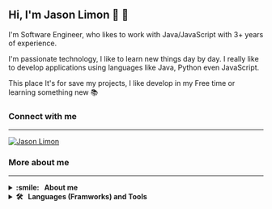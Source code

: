 ## Hi, I'm Jason Limon 👋 :lemon:

I'm  Software Engineer, who likes to work with Java/JavaScript with 3+ years of experience.

I'm passionate technology, I like to learn new things day by day. I really like to develop applications using languages like Java, Python even JavaScript.

This place It's for save my projects, I like develop in my Free time or learning something new :books:

### Connect with me
---
[![Jason Limon](https://img.shields.io/badge/LinkedIn-0077B5?style=for-the-badge&logo=linkedin&logoColor=white)](https://mx.linkedin.com/in/jason-limon-bab886170)


### More about me
---
<details>
  <summary><b> :smile: &nbsp;&nbsp;About&nbsp;me</b></summary>
  <br/>
  <span>
     <li> I like read news about technology :newspaper: </li>
     <li> I would like to open a Youtube channel to share my knowledge :computer: </li>
     <li> I like go to the cinema :movie_camera: </li>
     <li> I play guitar and bass guitar  :guitar: </li>
     <li> I prefer tea :tea: </li>
     <li> Keeping motivation and learning :mortar_board: </li>
   </span>
</details>

<details>
  <summary><b> 🛠️ &nbsp;&nbsp;Languages&nbsp;(Framworks)&nbsp;and&nbsp;Tools</b></summary>
  <br/>
  <p>
    <span> <img src="https://github.com/JasonLimonUS/JasonLimonUS/blob/main/svg/java-svgrepo-com.svg" alt="Java" width="40" height="40"/> </span>
    <span> <img src="https://github.com/JasonLimonUS/JasonLimonUS/blob/main/svg/python-svgrepo-com.svg" alt="Python" width="40" height="40"/> </span>
    <span> <img src="https://github.com/JasonLimonUS/JasonLimonUS/blob/main/svg/js-svgrepo-com.svg" alt="JavaScript" width="40" height="40"/> </span>
    <span> <img src="https://github.com/JasonLimonUS/JasonLimonUS/blob/main/svg/spring-svgrepo-com.svg" alt="Spring" width="40" height="40"/> </span>
    <span> <img src="https://github.com/JasonLimonUS/JasonLimonUS/blob/main/svg/typescript-icon-svgrepo-com.svg" alt="TypeScript" width="40" height="40"/> </span>
    <span> <img src="https://github.com/JasonLimonUS/JasonLimonUS/blob/main/svg/css-3-logo-svgrepo-com.svg" alt="CSS3" width="40" height="40"/> </span>
    <span> <img src="https://github.com/JasonLimonUS/JasonLimonUS/blob/main/svg/html-5-svgrepo-com.svg" alt="HTML5" width="40" height="40"/> </span>
    <span> <img src="https://github.com/JasonLimonUS/JasonLimonUS/blob/main/svg/angular-svgrepo-com.svg" alt="Angular" width="40" height="40"/> </span>
    <span> <img src="https://github.com/JasonLimonUS/JasonLimonUS/blob/main/svg/reactivex-svgrepo-com.svg" alt="RXJS" width="40" height="40"/> </span>
    <span> <img src="https://github.com/JasonLimonUS/JasonLimonUS/blob/main/svg/bootstrap-svgrepo-com.svg" alt="Bootstrap" width="40" height="40"/> </span>
    <span> <img src="https://github.com/JasonLimonUS/JasonLimonUS/blob/main/svg/git-icon-svgrepo-com.svg" alt="Git" width="40" height="40"/> </span>
    <span> <img src="https://github.com/JasonLimonUS/JasonLimonUS/blob/main/svg/mongodb-svgrepo-com.svg" alt="Mongo" width="40" height="40"/> </span>
    <span> <img src="https://github.com/JasonLimonUS/JasonLimonUS/blob/main/svg/mysql-logo-svgrepo-com.svg" alt="MySQL" width="40" height="40"/> </span>
    <span> <img src="https://github.com/JasonLimonUS/JasonLimonUS/blob/main/svg/pgsql-svgrepo-com.svg" alt="PostgreSQL" width="40" height="40"/> </span>
    <span> <img src="https://github.com/JasonLimonUS/JasonLimonUS/blob/main/svg/postman-icon-svgrepo-com.svg" alt="Postman" width="40" height="40"/> </span>
    
  </p>
</details>

